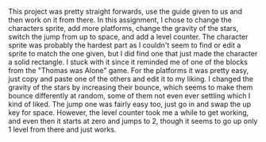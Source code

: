 This project was pretty straight forwards, use the guide given to us and then work on it from there. In this assignment, I chose to change the characters sprite, add more platforms, change the gravity of the stars, switch the jump from up to space, and add a level counter. The character sprite was probably the hardest part as I couldn't seem to find or edit a sprite to match the one given, but I did find one that just made the character a solid rectangle. I stuck with it since it reminded me of one of the blocks from the "Thomas was Alone" game. For the platforms it was pretty easy, just copy and paste one of the others and edit it to my liking. I changed the gravity of the stars by increasing their bounce, which seems to make them bounce differently at random, some of them not even ever settling which I kind of liked. The jump one was fairly easy too, just go in and swap the up key for space. However, the level counter took me a while to get working, and even then it starts at zero and jumps to 2, though it seems to go up only 1 level from there and just works.
